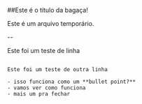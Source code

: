 ##Este é o título da bagaça!

Este é um arquivo temporário. </br>

--

Este foi um teste de linha

```

Este foi um teste de outra linha

- isso funciona como um **bullet point?**
- vamos ver como funciona
- mais um pra fechar